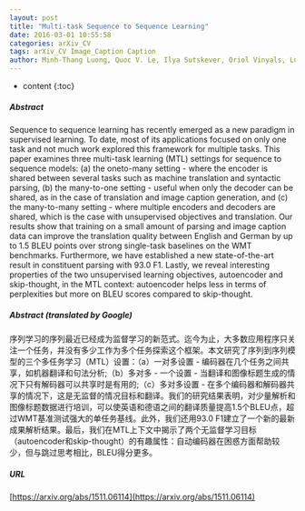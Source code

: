 ```yaml
---
layout: post
title: "Multi-task Sequence to Sequence Learning"
date: 2016-03-01 10:55:58
categories: arXiv_CV
tags: arXiv_CV Image_Caption Caption
author: Minh-Thang Luong, Quoc V. Le, Ilya Sutskever, Oriol Vinyals, Lukasz Kaiser
---
```


* content
{:toc}

##### Abstract
Sequence to sequence learning has recently emerged as a new paradigm in supervised learning. To date, most of its applications focused on only one task and not much work explored this framework for multiple tasks. This paper examines three multi-task learning (MTL) settings for sequence to sequence models: (a) the oneto-many setting - where the encoder is shared between several tasks such as machine translation and syntactic parsing, (b) the many-to-one setting - useful when only the decoder can be shared, as in the case of translation and image caption generation, and (c) the many-to-many setting - where multiple encoders and decoders are shared, which is the case with unsupervised objectives and translation. Our results show that training on a small amount of parsing and image caption data can improve the translation quality between English and German by up to 1.5 BLEU points over strong single-task baselines on the WMT benchmarks. Furthermore, we have established a new state-of-the-art result in constituent parsing with 93.0 F1. Lastly, we reveal interesting properties of the two unsupervised learning objectives, autoencoder and skip-thought, in the MTL context: autoencoder helps less in terms of perplexities but more on BLEU scores compared to skip-thought.

##### Abstract (translated by Google)
序列学习的序列最近已经成为监督学习的新范式。迄今为止，大多数应用程序只关注一个任务，并没有多少工作为多个任务探索这个框架。本文研究了序列到序列模型的三个多任务学习（MTL）设置：（a）一对多设置 - 编码器在几个任务之间共享，如机器翻译和句法分析;（b）多对多 - 一个设置 - 当翻译和图像标题生成的情况下只有解码器可以共享时是有用的;（c）多对多设置 - 在多个编码器和解码器共享的情况下，这是无监督的情况目标和翻译。我们的研究结果表明，对少量解析和图像标题数据进行培训，可以使英语和德语之间的翻译质量提高1.5个BLEU点，超过WMT基准测试强大的单任务基线。此外，我们还用93.0 F1建立了一个新的最新成果解析结果。最后，我们在MTL上下文中揭示了两个无监督学习目标（autoencoder和skip-thought）的有趣属性：自动编码器在困惑方面帮助较少，但与跳过思考相比，BLEU得分更多。

##### URL
[https://arxiv.org/abs/1511.06114](https://arxiv.org/abs/1511.06114)

